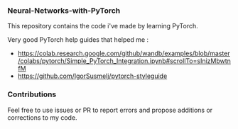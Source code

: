 ### Neural-Networks-with-PyTorch

This repository contains the code i've made by learning PyTorch. 

Very good PyTorch help guides that helped me :

* https://colab.research.google.com/github/wandb/examples/blob/master/colabs/pytorch/Simple_PyTorch_Integration.ipynb#scrollTo=sInizMbwtnfM
* https://github.com/IgorSusmelj/pytorch-styleguide

### Contributions

Feel free to use issues or PR to report errors and propose additions or corrections to my code. 
